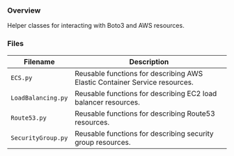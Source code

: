 ### Overview

Helper classes for interacting with Boto3 and AWS resources.

### Files

| Filename             | Description                                                                                  |
|----------------------|----------------------------------------------------------------------------------------------|
| `ECS.py`             | Reusable functions for describing AWS Elastic Container Service resources.                   |
| `LoadBalancing.py`   | Reusable functions for describing EC2 load balancer resources.                               |
| `Route53.py`         | Reusable functions for describing Route53 resources.                                         |
| `SecurityGroup.py`   | Reusable functions for describing security group resources.                                  |